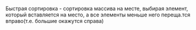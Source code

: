 Быстрая сортировка - сортировка массива на месте, выбирая элемент, который вставляется на место, а все элементы меньше него переща.тся вправо(т.е. большие окажутся справа)